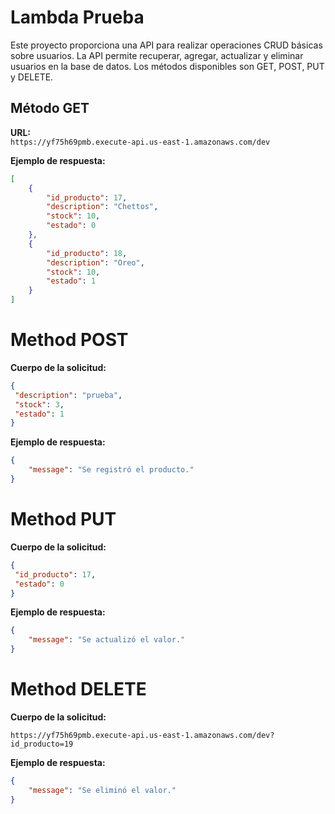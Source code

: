 # Lambda Prueba

Este proyecto proporciona una API para realizar operaciones CRUD básicas sobre usuarios. La API permite recuperar, agregar, actualizar y eliminar usuarios en la base de datos. Los métodos disponibles son GET, POST, PUT y DELETE.

## Método GET

**URL:**  
`https://yf75h69pmb.execute-api.us-east-1.amazonaws.com/dev`

**Ejemplo de respuesta:**
```json
[
    {
        "id_producto": 17,
        "description": "Chettos",
        "stock": 10,
        "estado": 0
    },
    {
        "id_producto": 18,
        "description": "Oreo",
        "stock": 10,
        "estado": 1
    }
]
```

# Method POST

**Cuerpo de la solicitud:**

```json
{
 "description": "prueba",
 "stock": 3,
 "estado": 1
}
```
**Ejemplo de respuesta:**

```json
{
    "message": "Se registró el producto."
}
```
# Method PUT

**Cuerpo de la solicitud:**

```json
{
 "id_producto": 17,
 "estado": 0
}
```
**Ejemplo de respuesta:**

```json
{
    "message": "Se actualizó el valor."
}
```

# Method DELETE

**Cuerpo de la solicitud:**

`https://yf75h69pmb.execute-api.us-east-1.amazonaws.com/dev?id_producto=19`

**Ejemplo de respuesta:**

```json
{
    "message": "Se eliminó el valor."
}
```